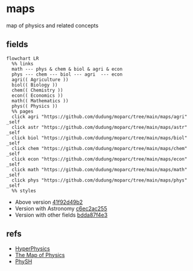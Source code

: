 # maps
map of physics and related concepts


## fields
```mermaid
flowchart LR
  %% links
  math --- phys & chem & biol & agri & econ
  phys --- chem --- biol --- agri  --- econ
  agri(( Agriculture ))
  biol(( Biology ))
  chem(( Chemistry ))
  econ(( Economics ))
  math(( Mathematics ))
  phys(( Physics ))
  %% pages
  click agri "https://github.com/dudung/moparc/tree/main/maps/agri" _self
  click astr "https://github.com/dudung/moparc/tree/main/maps/astr" _self
  click biol "https://github.com/dudung/moparc/tree/main/maps/biol" _self
  click chem "https://github.com/dudung/moparc/tree/main/maps/chem" _self
  click econ "https://github.com/dudung/moparc/tree/main/maps/econ" _self
  click math "https://github.com/dudung/moparc/tree/main/maps/math" _self
  click phys "https://github.com/dudung/moparc/tree/main/maps/phys" _self
  %% styles
```
+ Above version [41f92d49b2](https://github.com/dudung/moparc/tree/41f92d49b2)
+ Version with Astronomy [c6ec2ac255](https://github.com/dudung/moparc/tree/c6ec2ac255)
+ Version with other fields [bdda87f4e3](https://github.com/dudung/moparc/tree/bdda87f4e3)


## refs
+ [HyperPhysics](http://hyperphysics.phy-astr.gsu.edu/hbase/index.html)
+ [The Map of Physics](https://sway.com/s/aMXrEmvcK5q9PV6v/embed)
+ [PhySH](https://physh.org/)
